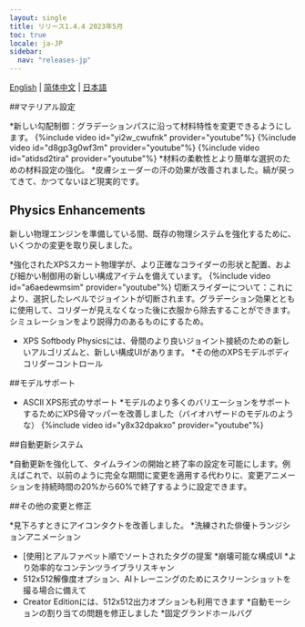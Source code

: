```yaml
---
layout: single
title: リリース1.4.4 2023年5月
toc: true
locale: ja-JP
sidebar:
  nav: "releases-jp"
---
```

[English](/dancexr/releases/1.4.4) | [简体中文](/zh/dancexr/releases/1.4.4) | [日本語](/jp/dancexr/releases/1.4.4)


##マテリアル設定

*新しい勾配制御：グラデーションパスに沿って材料特性を変更できるようにします。
{%include video id="yi2w_cwufnk" provider="youtube"%}
{%include video id="d8gp3g0wf3m" provider="youtube"%}
{%include video id="atidsd2tira" provider="youtube"%}
*材料の柔軟性とより簡単な選択のための材料設定の強化。
*皮膚シェーダーの汗の効果が改善されました。縞が戻ってきて、かつてないほど現実的です。


## Physics Enhancements

新しい物理エンジンを準備している間、既存の物理システムを強化するために、いくつかの変更を取り戻しました。

*強化されたXPSスカート物理学が、より正確なコライダーの形状と配置、および細かい制御用の新しい構成アイテムを備えています。
{%include video id="a6aedewmsim" provider="youtube"%}
切断スライダーについて：これにより、選択したレベルでジョイントが切断されます。グラデーション効果とともに使用して、コリダーが見えなくなった後に衣服から除去することができます。シミュレーションをより説得力のあるものにするため。

* XPS Softbody Physicsには、骨間のより良いジョイント接続のための新しいアルゴリズムと、新しい構成UIがあります。
*その他のXPSモデルボディコリダーコントロール


##モデルサポート

* ASCII XPS形式のサポート
*モデルのより多くのバリエーションをサポートするためにXPS骨マッパーを改善しました（バイオハザードのモデルのような）
{%include video id="y8x32dpakxo" provider="youtube"%}


##自動更新システム

*自動更新を強化して、タイムラインの開始と終了率の設定を可能にします。例えばこれで、以前のように完全な期間に変更を適用する代わりに、変更アニメーションを持続時間の20%から60%で終了するように設定できます。


##その他の変更と修正

*見下ろすときにアイコンタクトを改善しました。
*洗練された俳優トランジションアニメーション
* [使用]とアルファベット順でソートされたタグの提案
*崩壊可能な構成UI
*より効率的なコンテンツライブラリスキャン
* 512x512解像度オプション、AIトレーニングのためにスクリーンショットを撮る場合に備えて
* Creator Editionには、512x512出力オプションも利用できます
*自動モーションの割り当ての問題を修正しました
*固定グランドホールバグ